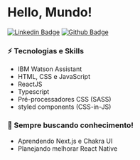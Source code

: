 # Hello, Mundo!
[![Linkedin Badge](https://img.shields.io/badge/-LinkedIn-blue?style=flat-square&logo=Linkedin&logoColor=white&link=https://www.linkedin.com/in/davilima5/)](https://www.linkedin.com/in/davilima5/)
[![Github Badge](https://img.shields.io/badge/-Github-000?style=flat-square&logo=Github&logoColor=white&link=https://github.com/davim5)](https://github.com/davim5)


### ⚡ Tecnologias e Skills
- IBM Watson Assistant
- HTML, CSS e JavaScript
- ReactJS
- Typescript
- Pré-processadores CSS (SASS)
- styled components (CSS-in-JS)

### 🌱 Sempre buscando conhecimento!
- Aprendendo Next.js e Chakra UI
- Planejando melhorar React Native



<!--
**davim5/davim5** is a ✨ _special_ ✨ repository because its `README.md` (this file) appears on your GitHub profile.

Here are some ideas to get you started:

- 🔭 I’m currently working on ...
- 🌱 I’m currently learning ...
- 👯 I’m looking to collaborate on ...
- 🤔 I’m looking for help with ...
- 💬 Ask me about ...
- 📫 How to reach me: ...
- 😄 Pronouns: ...
- ⚡ Fun fact: ...
-->
